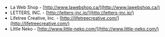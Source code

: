  * La Web Shop - [http://www.lawebshop.ca/](http://www.lawebshop.ca/)
 * LETTERS, INC. - [http://letters-inc.jp/](http://letters-inc.jp/)
 * Lifetree Creative, Inc. - [http://lifetreecreative.com/](http://lifetreecreative.com/)
 * Little Neko - [http://www.little-neko.com/](http://www.little-neko.com/)